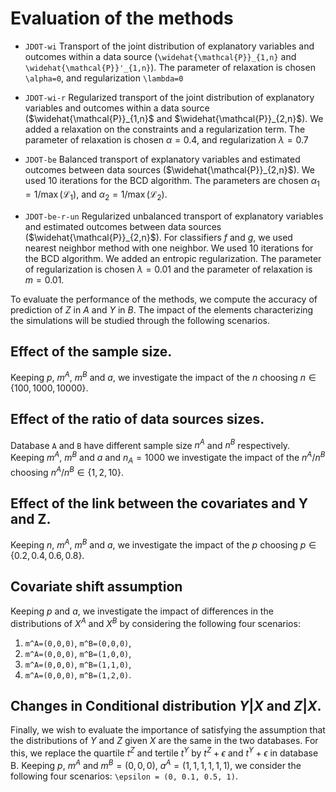 # Evaluation of the methods


- `JDOT-wi`  Transport of the joint distribution of explanatory variables and outcomes within a data source (``\widehat{\mathcal{P}}_{1,n}`` and ``\widehat{\mathcal{P}}'_{1,n}``). The parameter of  relaxation is chosen ``\alpha=0``, and regularization ``\lambda=0`` 
- `JDOT-wi-r`  Regularized transport of the joint distribution of explanatory variables and outcomes within a data source ($\widehat{\mathcal{P}}_{1,n}$ and $\widehat{\mathcal{P}}_{2,n}$). We added a relaxation on the constraints and a regularization term. The parameter of  relaxation is chosen $\alpha=0.4$, and regularization $\lambda=0.7$ 
- `JDOT-be` Balanced transport of explanatory variables and estimated outcomes between data sources ($\widehat{\mathcal{P}}_{2,n}$).  We used 10 iterations for the BCD algorithm. The parameters are chosen $\alpha_1=1/\max(\mathcal{L}_1)$, and $\alpha_2=1/\max(\mathcal{L}_2)$. 

- `JDOT-be-r-un` Regularized unbalanced transport of explanatory variables and estimated outcomes between data sources ($\widehat{\mathcal{P}}_{2,n}$). For classifiers $f$ and $g$, we used nearest neighbor method with one neighbor.  We used 10 iterations for the BCD algorithm. We added an entropic regularization.  The parameter of regularization is chosen  $\lambda = 0.01$ and the parameter of relaxation is $m = 0.01$.

To evaluate the performance of the methods, we compute the  accuracy of prediction of $Z$ in $A$ and $Y$ in $B$.
The impact of the elements characterizing the simulations will be studied through the following scenarios.

## Effect of the sample size.

Keeping $p$, $m^A$, $m^B$ and $a$, we investigate the impact of the $n$ choosing $n\in\left\{100,1000,10000\right\}$.

## Effect of the ratio of data sources sizes.

Database `A` and `B` have different sample size $n^A$ and $n^B$ respectively.  Keeping $m^A$, $m^B$ and $a$ and $n_A=1000$ we investigate the impact of the $n^A/n^B$ choosing $n^A/n^B\in\left\{1,2,10\right\}$.

## Effect of the link between the covariates and Y and Z.

Keeping $n$, $m^A$, $m^B$ and $a$, we investigate the impact of the $p$ choosing $p\in\left\{0.2,0.4,0.6,0.8\right\}$.

## Covariate shift assumption

Keeping $p$ and $a$, we investigate the impact of differences in the distributions of $X^A$ and $X^B$ by considering the following four scenarios: 

  1. ``m^A=(0,0,0)``, ``m^B=(0,0,0)``, 
  2. ``m^A=(0,0,0)``, ``m^B=(1,0,0)``,
  3. ``m^A=(0,0,0)``, ``m^B=(1,1,0)``,
  4. ``m^A=(0,0,0)``, ``m^B=(1,2,0)``.

## Changes in Conditional distribution $Y|X$ and $Z|X$.

Finally, we wish to evaluate the importance of satisfying the
assumption that the distributions of $Y$ and $Z$ given $X$ are the
same in the two databases. For this, we replace the quartile $t^Z$
and tertile $t^Y$ by $t^Z+ \epsilon$ and $t^Y+ \epsilon$ in database
B. Keeping $p$, $m^A$ and $m^B=(0,0,0)$, $a^A= (1,1,1,1,1,1)$, we
consider the following four scenarios: ``\epsilon = (0, 0.1, 0.5, 1)``.

